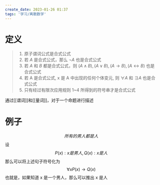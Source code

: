 ```yaml
---
create_date: 2023-01-26 01:37
tags: '学习/离散数学'
---
```


# 定义
>1. 原子谓词公式是合式公式
>2. 若 $A$ 是合式公式，那么 $\neg A$ 也是合式公式
>3. 若 $A$ 和 $B$ 都是合式公式，则 $(A\land B),(A\lor B),(A\to B),(A\leftrightarrow B)$ 也是合式公式
>4. 若 A 是合式公式, x 是 A 中出现的任何个体变元, 则 $\forall A$ 和 $\exists A$ 也是合式公式
>5. 只有经过有限次应用规则 1~4 所得到的符号串才是合式公式


通过[[谓词]]和[[量词]]，对于一个命题进行描述

# 例子

$$所有的男人都是人$$
设 $$P(x):x是男人,    Q(x):x是人$$
那么可以将上述句子符号化为
$$
\forall x P(x)\to Q(x)
$$
也就是，如果知道 x 是一个男人，那么可以推出 x 是人
